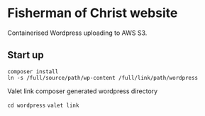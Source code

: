 # Fisherman of Christ website

Containerised Wordpress uploading to AWS S3.

## Start up

```
composer install
ln -s /full/source/path/wp-content /full/link/path/wordpress
```

Valet link composer generated wordpress directory

`cd wordpress`
`valet link`
